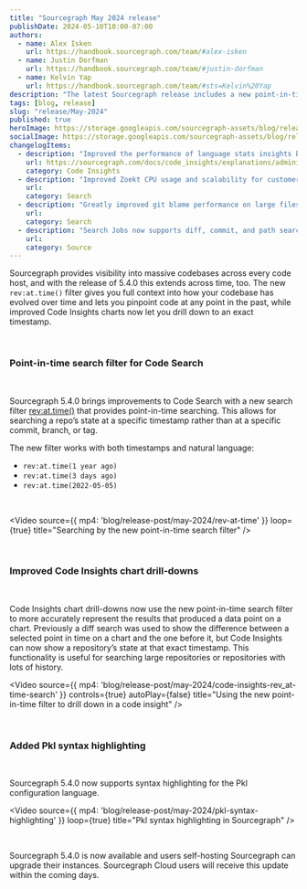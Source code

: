 ```yaml
---
title: "Sourcegraph May 2024 release"
publishDate: 2024-05-10T10:00-07:00
authors:
  - name: Alex Isken
    url: https://handbook.sourcegraph.com/team/#alex-isken
  - name: Justin Dorfman
    url: https://handbook.sourcegraph.com/team/#justin-dorfman
  - name: Kelvin Yap
    url: https://handbook.sourcegraph.com/team/#sts=Kelvin%20Yap
description: "The latest Sourcegraph release includes a new point-in-time search filter for Code Search, plus new Code Insights drill-downs to see exactly what your codebase looked like at given timestamps."
tags: [blog, release]
slug: "release/May-2024"
published: true
heroImage: https://storage.googleapis.com/sourcegraph-assets/blog/release-post/may-2024/sourcegraph-may2024-release-image.png
socialImage: https://storage.googleapis.com/sourcegraph-assets/blog/release-post/may-2024/sourcegraph-may2024-release-image.png
changelogItems:
  - description: "Improved the performance of language stats insights by 50-70%, significantly reducing pain for customers with large repos. The timeout for language stats insights has also been raised from 3 to 5 minutes. Both are configurable using environment variables on the frontend container."
    url: https://sourcegraph.com/docs/code_insights/explanations/administration_and_security_of_code_insights#language-stats-performance-configuration
    category: Code Insights
  - description: "Improved Zoekt CPU usage and scalability for customers with a large number of repos."
    url:
    category: Search
  - description: "Greatly improved git blame performance on large files, reducing the time it takes for a git blame on a large file to load from several seconds down to less than 500 milliseconds."
    url:
    category: Search
  - description: "Search Jobs now supports diff, commit, and path searches. Before, only file searches were supported."
    url:
    category: Source
---
```


Sourcegraph provides visibility into massive codebases across every code host, and with the release of 5.4.0 this extends across time, too. The new `rev:at.time()` filter gives you full context into how your codebase has evolved over time and lets you pinpoint code at any point in the past, while improved Code Insights charts now let you drill down to an exact timestamp.

<br/>

### Point-in-time search filter for Code Search

<br/>

Sourcegraph 5.4.0 brings improvements to Code Search with a new search filter [rev:at.time()](https://sourcegraph.com/docs/code-search/queries#filters-all-searches) that provides point-in-time searching. This allows for searching a repo’s state at a specific timestamp rather than at a specific commit, branch, or tag.

The new filter works with both timestamps and natural language:

- `rev:at.time(1 year ago)`
- `rev:at.time(3 days ago)`
- `rev:at.time(2022-05-05)`

<br/>

<Video 
  source={{
    mp4: 'blog/release-post/may-2024/rev-at-time'
  }}
  loop={true}
  title="Searching by the new point-in-time search filter"
/>



<br/>

### Improved Code Insights chart drill-downs

<br/>

Code Insights chart drill-downs now use the new point-in-time search filter to more accurately represent the results that produced a data point on a chart. Previously a diff search was used to show the difference between a selected point in time on a chart and the one before it, but Code Insights can now show a repository’s state at that exact timestamp. This functionality is useful for searching large repositories or repositories with lots of history.

<Video 
  source={{
    mp4: 'blog/release-post/may-2024/code-insights-rev_at-time-search'
  }}
  controls={true}
  autoPlay={false}
  title="Using the new point-in-time filter to drill down in a code insight"
/>



<br/>

### Added Pkl syntax highlighting

<br/>

Sourcegraph 5.4.0 now supports syntax highlighting for the Pkl configuration language.


<Video 
  source={{
    mp4: 'blog/release-post/may-2024/pkl-syntax-highlighting'
  }}
  loop={true}
  title="Pkl syntax highlighting in Sourcegraph"
/>

<br/>

Sourcegraph 5.4.0 is now available and users self-hosting Sourcegraph can upgrade their instances. Sourcegraph Cloud users will receive this update within the coming days.
